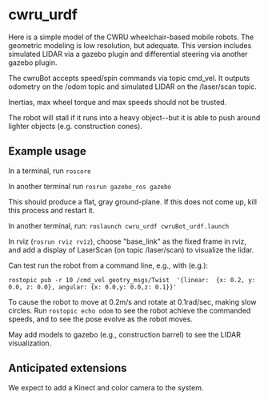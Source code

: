 # cwru_urdf
Here is a simple model of the CWRU wheelchair-based mobile robots.  The geometric modeling is low resolution, but adequate.  This version includes simulated LIDAR via a gazebo plugin and differential steering via another gazebo plugin.  

The cwruBot accepts speed/spin commands via topic cmd_vel.  It outputs odometry on the /odom topic and simulated LIDAR on the /laser/scan topic.  

Inertias, max wheel torque and max speeds should not be trusted.

The robot will stall if it runs into a heavy object--but it is able to push around lighter objects (e.g. construction cones).

## Example usage
In a terminal, run `roscore`

In another terminal run `rosrun gazebo_ros gazebo`  

This should produce a flat, gray ground-plane.  If this does not come up, kill this process and restart it.

In another terminal, run:
 `roslaunch cwru_urdf cwruBot_urdf.launch`

In rviz (`rosrun rviz rviz`), choose "base_link" as the fixed frame in rviz, and add a display of LaserScan (on topic /laser/scan) to visualize the lidar.

Can test run the robot from a command line, e.g., with (e.g.):

`rostopic pub -r 10 /cmd_vel geotry_msgs/Twist  '{linear:  {x: 0.2, y: 0.0, z: 0.0}, angular: {x: 0.0,y: 0.0,z: 0.1}}'`

To cause the robot to move at 0.2m/s and rotate at 0.1rad/sec, making slow circles.
Run `rostopic echo odom` to see the robot achieve the commanded speeds, and to see the pose evolve as the robot moves.

May add models to gazebo (e.g., construction barrel) to see the LIDAR visualization.

## Anticipated extensions
We expect to add a Kinect and color camera to the system.
    
